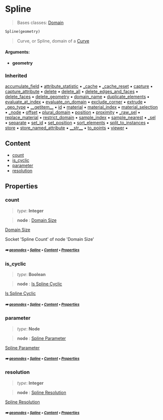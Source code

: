 # Spline

> Bases classes: [Domain](geono-domain.md#domain)

``` python
Spline(geometry)
```

> Curve, or Spline, domain of a [Curve](geono-curve.md#curve)

#### Arguments:
- **geometry**

### Inherited

[accumulate_field](geono-domain.md#accumulate_field) :black_small_square: [attribute_statistic](geono-domain.md#attribute_statistic) :black_small_square: [\_cache](geono-socke-nodecache.md#_cache) :black_small_square: [\_cache_reset](geono-socke-nodecache.md#_cache_reset) :black_small_square: [capture](geono-domain.md#capture) :black_small_square: [capture_attribute](geono-domain.md#capture_attribute) :black_small_square: [delete](geono-domain.md#delete) :black_small_square: [delete_all](geono-domain.md#delete_all) :black_small_square: [delete_edges_and_faces](geono-domain.md#delete_edges_and_faces) :black_small_square: [delete_faces](geono-domain.md#delete_faces) :black_small_square: [delete_geometry](geono-domain.md#delete_geometry) :black_small_square: [domain_name](geono-domain.md#domain_name) :black_small_square: [duplicate_elements](geono-domain.md#duplicate_elements) :black_small_square: [evaluate_at_index](geono-domain.md#evaluate_at_index) :black_small_square: [evaluate_on_domain](geono-domain.md#evaluate_on_domain) :black_small_square: [exclude_corner](geono-domain.md#exclude_corner) :black_small_square: [extrude](geono-domain.md#extrude) :black_small_square: [\_geo_type](geono-geome-geobase.md#_geo_type) :black_small_square: [\_\_getitem__](geono-geome-geobase.md#__getitem__) :black_small_square: [id](geono-geome-geobase.md#id) :black_small_square: [material](geono-geome-geobase.md#material) :black_small_square: [material_index](geono-geome-geobase.md#material_index) :black_small_square: [material_selection](geono-geome-geobase.md#material_selection) :black_small_square: [\_node](geono-domain.md#_node) :black_small_square: [offset](geono-geome-geobase.md#offset) :black_small_square: [plural_domain](geono-domain.md#plural_domain) :black_small_square: [position](geono-geome-geobase.md#position) :black_small_square: [proximity](geono-domain.md#proximity) :black_small_square: [\_raw_sel](geono-geome-geobase.md#_raw_sel) :black_small_square: [replace_material](geono-geome-geobase.md#replace_material) :black_small_square: [restrict_domain](geono-domain.md#restrict_domain) :black_small_square: [sample_index](geono-domain.md#sample_index) :black_small_square: [sample_nearest](geono-domain.md#sample_nearest) :black_small_square: [\_sel](geono-domain.md#_sel) :black_small_square: [separate](geono-domain.md#separate) :black_small_square: [set_id](geono-geome-geobase.md#set_id) :black_small_square: [set_position](geono-geome-geobase.md#set_position) :black_small_square: [sort_elements](geono-domain.md#sort_elements) :black_small_square: [split_to_instances](geono-domain.md#split_to_instances) :black_small_square: [store](geono-domain.md#store) :black_small_square: [store_named_attribute](geono-domain.md#store_named_attribute) :black_small_square: [\_\_str__](geono-domain.md#__str__) :black_small_square: [to_points](geono-domain.md#to_points) :black_small_square: [viewer](geono-domain.md#viewer) :black_small_square:

## Content

- [count](geono-spline.md#count)
- [is_cyclic](geono-spline.md#is_cyclic)
- [parameter](geono-spline.md#parameter)
- [resolution](geono-spline.md#resolution)

## Properties



### count

> _type_: **Integer**
>

> **node** : [Domain Size](https://docs.blender.org/manual/en/latest/modeling/geometry_nodes/attribute/domain_size.html)

[Domain Size](https://docs.blender.org/manual/en/latest/modeling/geometry_nodes/attribute/domain_size.html)

Socket 'Spline Count' of node 'Domain Size'

##### <sub>:arrow_right: [geonodes](index.md#geonodes) :black_small_square: [Spline](geono-spline.md#spline) :black_small_square: [Content](geono-spline.md#content) :black_small_square: [Properties](geono-spline.md#properties)</sub>

### is_cyclic

> _type_: **Boolean**
>

> **node** : [Is Spline Cyclic](https://docs.blender.org/manual/en/latest/modeling/geometry_nodes/curve/read/is_spline_cyclic.html)

[Is Spline Cyclic](https://docs.blender.org/manual/en/latest/modeling/geometry_nodes/curve/read/is_spline_cyclic.html)

##### <sub>:arrow_right: [geonodes](index.md#geonodes) :black_small_square: [Spline](geono-spline.md#spline) :black_small_square: [Content](geono-spline.md#content) :black_small_square: [Properties](geono-spline.md#properties)</sub>

### parameter

> _type_: **Node**
>

> **node** : [Spline Parameter](https://docs.blender.org/manual/en/latest/modeling/geometry_nodes/curve/read/spline_parameter.html)

[Spline Parameter](https://docs.blender.org/manual/en/latest/modeling/geometry_nodes/curve/read/spline_parameter.html)

##### <sub>:arrow_right: [geonodes](index.md#geonodes) :black_small_square: [Spline](geono-spline.md#spline) :black_small_square: [Content](geono-spline.md#content) :black_small_square: [Properties](geono-spline.md#properties)</sub>

### resolution

> _type_: **Integer**
>

> **node** : [Spline Resolution](https://docs.blender.org/manual/en/latest/modeling/geometry_nodes/curve/read/spline_resolution.html)

[Spline Resolution](https://docs.blender.org/manual/en/latest/modeling/geometry_nodes/curve/read/spline_resolution.html)

##### <sub>:arrow_right: [geonodes](index.md#geonodes) :black_small_square: [Spline](geono-spline.md#spline) :black_small_square: [Content](geono-spline.md#content) :black_small_square: [Properties](geono-spline.md#properties)</sub>